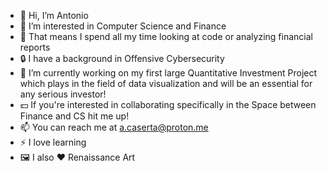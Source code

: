 - 👋 Hi, I’m Antonio 
- 👀 I’m interested in Computer Science and Finance
- 📰 That means I spend all my time looking at code or analyzing financial reports
- 🔒 I have a background in Offensive Cybersecurity
- 🌱 I’m currently working on my first large Quantitative Investment Project which plays in the field of data visualization and will be an essential for any serious investor!
- 💵 If you're interested in collaborating specifically in the Space between Finance and CS hit me up!
- 📫 You can reach me at a.caserta@proton.me
- ⚡ I love learning
- 🖼️ I also ♥️ Renaissance Art

<!---
amstrdm/amstrdm is a ✨ special ✨ repository because its `README.md` (this file) appears on your GitHub profile.
You can click the Preview link to take a look at your changes.
--->

